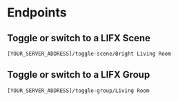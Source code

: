 # Endpoints

## Toggle or switch to a LIFX Scene 
```
[YOUR_SERVER_ADDRESS]/toggle-scene/Bright Living Room 
```

## Toggle or switch to a LIFX Group 
```
[YOUR_SERVER_ADDRESS]/toggle-group/Living Room 
```
